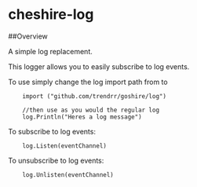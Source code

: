 cheshire-log
===============

##Overview


A simple log replacement.

This logger allows you to easily subscribe to log events. 

To use simply change the log import path from to

```
    import ("github.com/trendrr/goshire/log")

    //then use as you would the regular log
    log.Println("Heres a log message")
```

To subscribe to log events:

```
    log.Listen(eventChannel)
```

To unsubscribe to log events:

```
    log.Unlisten(eventChannel)
```

